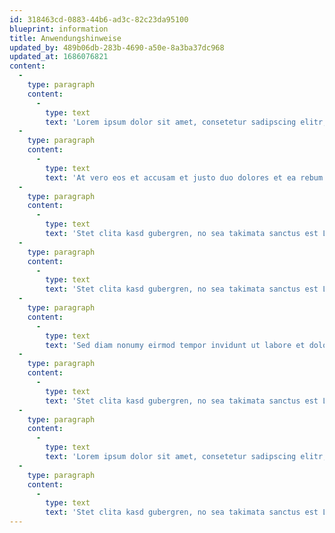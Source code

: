 ```yaml
---
id: 318463cd-0883-44b6-ad3c-82c23da95100
blueprint: information
title: Anwendungshinweise
updated_by: 489b06db-283b-4690-a50e-8a3ba37dc968
updated_at: 1686076821
content:
  -
    type: paragraph
    content:
      -
        type: text
        text: 'Lorem ipsum dolor sit amet, consetetur sadipscing elitr, sed diam nonumy eirmod tempor invidunt ut labore et dolore magna aliquyam erat, sed diam voluptua.'
  -
    type: paragraph
    content:
      -
        type: text
        text: 'At vero eos et accusam et justo duo dolores et ea rebum. Stet clita kasd gubergren, no sea takimata sanctus est Lorem ipsum dolor sit amet. Lorem ipsum dolor sit amet, consetetur sadipscing elitr, sed diam nonumy eirmod tempor invidunt ut labore et dolore magna aliquyam erat, sed diam voluptua. At vero eos et accusam et justo duo dolores et ea rebum.'
  -
    type: paragraph
    content:
      -
        type: text
        text: 'Stet clita kasd gubergren, no sea takimata sanctus est Lorem ipsum dolor sit amet.  Lorem ipsum dolor sit amet, consetetur sadipscing elitr, sed diam nonumy eirmod tempor invidunt ut labore et dolore magna aliquyam erat, sed diam voluptua. At vero eos et accusam et justo duo dolores et ea rebum.'
  -
    type: paragraph
    content:
      -
        type: text
        text: 'Stet clita kasd gubergren, no sea takimata sanctus est Lorem ipsum dolor sit amet.  Lorem ipsum dolor sit amet, consetetur sadipscing elitr.'
  -
    type: paragraph
    content:
      -
        type: text
        text: 'Sed diam nonumy eirmod tempor invidunt ut labore et dolore magna aliquyam erat, sed diam voluptua. At vero eos et accusam et justo duo dolores et ea rebum.'
  -
    type: paragraph
    content:
      -
        type: text
        text: 'Stet clita kasd gubergren, no sea takimata sanctus est Lorem ipsum dolor sit amet.'
  -
    type: paragraph
    content:
      -
        type: text
        text: 'Lorem ipsum dolor sit amet, consetetur sadipscing elitr, sed diam nonumy eirmod tempor invidunt ut labore et dolore magna aliquyam erat, sed diam voluptua. At vero eos et accusam et justo duo dolores et ea rebum.'
  -
    type: paragraph
    content:
      -
        type: text
        text: 'Stet clita kasd gubergren, no sea takimata sanctus est Lorem ipsum dolor sit amet.'
---
```

